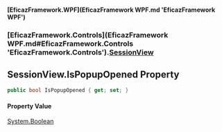 #### [EficazFramework.WPF](EficazFramework WPF.md 'EficazFramework WPF')
### [EficazFramework.Controls](EficazFramework WPF.md#EficazFramework.Controls 'EficazFramework.Controls').[SessionView](EficazFramework.Controls/SessionView.md 'EficazFramework.Controls.SessionView')

## SessionView.IsPopupOpened Property

```csharp
public bool IsPopupOpened { get; set; }
```

#### Property Value
[System.Boolean](https://docs.microsoft.com/en-us/dotnet/api/System.Boolean 'System.Boolean')